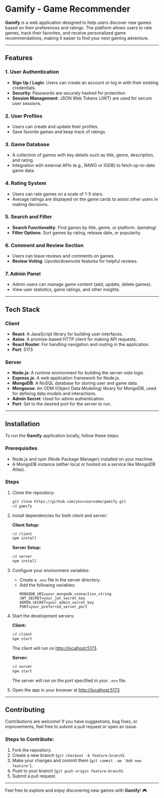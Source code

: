 # Gamify - Game Recommender

**Gamify** is a web application designed to help users discover new games based on their preferences and ratings. The platform allows users to rate games, track their favorites, and receive personalized game recommendations, making it easier to find your next gaming adventure.

---

## Features

### 1. **User Authentication**

- **Sign Up / Login**: Users can create an account or log in with their existing credentials.
- **Security**: Passwords are securely hashed for protection.
- **Session Management**: JSON Web Tokens (JWT) are used for secure user sessions.

### 2. **User Profiles**

- Users can create and update their profiles.
- Save favorite games and keep track of ratings.

### 3. **Game Database**

- A collection of games with key details such as title, genre, description, and rating.
- Integration with external APIs (e.g., RAWG or IGDB) to fetch up-to-date game data.

### 4. **Rating System**

- Users can rate games on a scale of 1-5 stars.
- Average ratings are displayed on the game cards to assist other users in making decisions.

### 5. **Search and Filter**

- **Search Functionality**: Find games by title, genre, or platform. /pending/
- **Filter Options**: Sort games by rating, release date, or popularity.

### 6. **Comment and Review Section**

- Users can leave reviews and comments on games.
- **Review Voting**: Upvote/downvote features for helpful reviews.

### 7. **Admin Panel**

- Admin users can manage game content (add, update, delete games).
- View user statistics, game ratings, and other insights.

---

## Tech Stack

### Client

- **React**: A JavaScript library for building user interfaces.
- **Axios**: A promise-based HTTP client for making API requests.
- **React Router**: For handling navigation and routing in the application.
- **Port**: 5173

### Server

- **Node.js**: A runtime environment for building the server-side logic.
- **Express.js**: A web application framework for Node.js.
- **MongoDB**: A NoSQL database for storing user and game data.
- **Mongoose**: An ODM (Object Data Modeling) library for MongoDB, used for defining data models and interactions.
- **Admin Secret**: Used for admin authentication.
- **Port**: Set to the desired port for the server to run.

---

## Installation

To run the **Gamify** application locally, follow these steps:

### Prerequisites

- Node.js and npm (Node Package Manager) installed on your machine.
- A MongoDB instance (either local or hosted on a service like MongoDB Atlas).

### Steps

1. Clone the repository:

   ```bash
   git clone https://github.com/yourusername/gamify.git
   cd gamify
   ```

2. Install dependencies for both client and server:

   **Client Setup:**

   ```bash
   cd client
   npm install
   ```

   **Server Setup:**

   ```bash
   cd server
   npm install
   ```

3. Configure your environment variables:

   - Create a `.env` file in the server directory.
   - Add the following variables:
     ```
     MONGODB_URI=your_mongodb_connection_string
     JWT_SECRET=your_jwt_secret_key
     ADMIN_SECRET=your_admin_secret_key
     PORT=your_preferred_server_port
     ```

4. Start the development servers:

   **Client:**

   ```bash
   cd client
   npm start
   ```

   The client will run on [http://localhost:5173](http://localhost:5173).

   **Server:**

   ```bash
   cd server
   npm start
   ```

   The server will run on the port specified in your `.env` file.

5. Open the app in your browser at [http://localhost:5173](http://localhost:5173).

---

## Contributing

Contributions are welcome! If you have suggestions, bug fixes, or improvements, feel free to submit a pull request or open an issue.

### Steps to Contribute:

1. Fork the repository.
2. Create a new branch (`git checkout -b feature-branch`).
3. Make your changes and commit them (`git commit -am 'Add new feature'`).
4. Push to your branch (`git push origin feature-branch`).
5. Submit a pull request.

---

Feel free to explore and enjoy discovering new games with **Gamify**! 🎮
